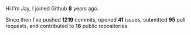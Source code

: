 Hi I'm Jay, I joined Github **8** years ago.

Since then I've pushed **1219** commits, opened **41** issues, submitted **95** pull requests, and contributed to **16** public repositories.
